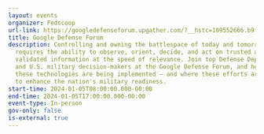 ```yaml
---
layout: events
organizer: Fedscoop
url-link: https://googledefenseforum.upgather.com/?__hstc=109552666.b9f2fefdb1ba63e7a7822d1b83e67ff3.1683156570160.1694436175719.1694442191626.22&__hssc=109552666.2.1694442191626&__hsfp=2106842337
title: Google Defense Forum
description: Controlling and owning the battlespace of today and tomorrow
  requires the ability to observe, orient, decide, and act on trusted and
  validated information at the speed of relevance. Join top Defense Department
  and U.S. military decision-makers at the Google Defense Forum, and hear how
  these technologies are being implemented — and where these efforts are heading
  to enhance the nation's military readiness.
start-time: 2024-01-05T08:00:00.000-00:00
end-time: 2024-01-05T17:00:00.000-00:00
event-type: In-person
gov-only: false
is-external: true
---
```

